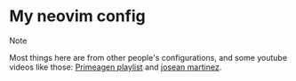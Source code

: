 # My neovim config

> [!NOTE]
> Most things here are from other people's configurations, and some youtube videos like those: [Primeagen playlist](https://www.youtube.com/watch?v=X6AR2RMB5tE&list=PLm323Lc7iSW_wuxqmKx_xxNtJC_hJbQ7R) and [josean martinez](https://www.youtube.com/watch?v=6pAG3BHurdM).
